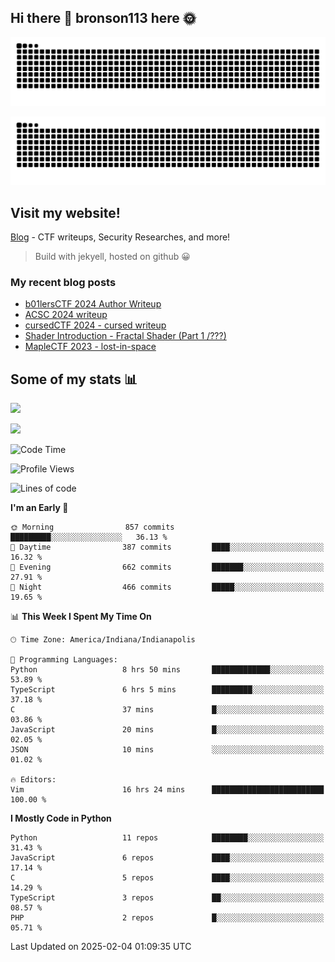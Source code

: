 ## Hi there 👋 bronson113 here 🌞
<div align="center">

![GitHub Snake Light](https://raw.githubusercontent.com/bronson113/bronson113/snake/github-snake.svg#gh-light-mode-only)

![GitHub Snake dark](https://raw.githubusercontent.com/bronson113/bronson113/snake/github-snake-dark.svg#gh-dark-mode-only)

</div>

## Visit my website!
[Blog](https://bronson113.github.io/) - CTF writeups, Security Researches, and more! 

> Build with jekyell, hosted on github 😀

### My recent blog posts

<!-- BLOG-POST-LIST:START -->
- [b01lersCTF 2024 Author Writeup](http://blog.bronson113.org/2024/04/15/b01lersctf-2024-author-writeup.html)
- [ACSC 2024 writeup](http://blog.bronson113.org/2024/04/03/acsc-2024-writeup.html)
- [cursedCTF 2024 - cursed writeup](http://blog.bronson113.org/2024/04/03/cursed.html)
- [Shader Introduction - Fractal Shader &lpar;Part 1 /???&rpar;](http://blog.bronson113.org/2024/03/12/shader-introduction-fractal-shader-part-1.html)
- [MapleCTF 2023 - lost-in-space](http://blog.bronson113.org/2023/10/03/maplectf-2023-lost-in-space.html)
<!-- BLOG-POST-LIST:END -->

## Some of my stats 📊
![](https://github-readme-stats-sigma-five.vercel.app/api?username=bronson113&theme=transparent&show_icons=true)

![](https://github-readme-stats-sigma-five.vercel.app/api/top-langs/?username=bronson113&theme=transparent&layout=compact&card_width=445)



<!--START_SECTION:waka-->
![Code Time](http://img.shields.io/badge/Code%20Time-1%2C032%20hrs%2015%20mins-blue)

![Profile Views](http://img.shields.io/badge/Profile%20Views-1-blue)

![Lines of code](https://img.shields.io/badge/From%20Hello%20World%20I%27ve%20Written-1.6%20million%20lines%20of%20code-blue)

**I'm an Early 🐤** 

```text
🌞 Morning                857 commits         █████████░░░░░░░░░░░░░░░░   36.13 % 
🌆 Daytime                387 commits         ████░░░░░░░░░░░░░░░░░░░░░   16.32 % 
🌃 Evening                662 commits         ███████░░░░░░░░░░░░░░░░░░   27.91 % 
🌙 Night                  466 commits         █████░░░░░░░░░░░░░░░░░░░░   19.65 % 
```


📊 **This Week I Spent My Time On** 

```text
🕑︎ Time Zone: America/Indiana/Indianapolis

💬 Programming Languages: 
Python                   8 hrs 50 mins       █████████████░░░░░░░░░░░░   53.89 % 
TypeScript               6 hrs 5 mins        █████████░░░░░░░░░░░░░░░░   37.18 % 
C                        37 mins             █░░░░░░░░░░░░░░░░░░░░░░░░   03.86 % 
JavaScript               20 mins             █░░░░░░░░░░░░░░░░░░░░░░░░   02.05 % 
JSON                     10 mins             ░░░░░░░░░░░░░░░░░░░░░░░░░   01.02 % 

🔥 Editors: 
Vim                      16 hrs 24 mins      █████████████████████████   100.00 % 
```

**I Mostly Code in Python** 

```text
Python                   11 repos            ████████░░░░░░░░░░░░░░░░░   31.43 % 
JavaScript               6 repos             ████░░░░░░░░░░░░░░░░░░░░░   17.14 % 
C                        5 repos             ████░░░░░░░░░░░░░░░░░░░░░   14.29 % 
TypeScript               3 repos             ██░░░░░░░░░░░░░░░░░░░░░░░   08.57 % 
PHP                      2 repos             █░░░░░░░░░░░░░░░░░░░░░░░░   05.71 % 
```




 Last Updated on 2025-02-04 01:09:35 UTC
<!--END_SECTION:waka-->
